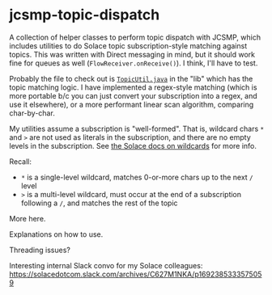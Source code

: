 # jcsmp-topic-dispatch

A collection of helper classes to perform topic dispatch with JCSMP, which includes utilities to do Solace topic subscription-style matching against topics.
This was written with Direct messaging in mind, but it should work fine for queues as well (`FlowReceiver.onReceive()`).  I think, I'll have to test.

Probably the file to check out is [`TopicUtil.java`](https://github.com/aaron-613/jcsmp-topic-dispatch/blob/main/topic-dispatch-lib/src/main/java/dev/solace/aaron/topic/TopicUtil.java)
in the "lib" which has the topic matching logic.  I have implemented a regex-style matching (which is more portable b/c
you can just convert your subscription into a regex, and use it elsewhere), or a more performant linear scan algorithm, comparing char-by-char.

My utilities assume a subscription is "well-formed".  That is, wildcard chars `*` and `>` are not used as literals in the subscription, and there are no empty levels
in the subscription.  See [the Solace docs on wildcards](https://docs.solace.com/Messaging/Wildcard-Charaters-Topic-Subs.htm) for more info.

Recall:

- `*` is a single-level wildcard, matches 0-or-more chars up to the next `/` level
- `>` is a multi-level wildcard, must occur at the end of a subscription following a `/`, and matches the rest of the topic

More here.

Explanations on how to use.

Threading issues?



Interesting internal Slack convo for my Solace colleagues: https://solacedotcom.slack.com/archives/C627M1NKA/p1692385333575059

